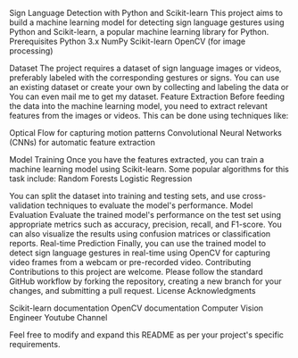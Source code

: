 Sign Language Detection with Python and Scikit-learn
This project aims to build a machine learning model for detecting sign language gestures using Python and Scikit-learn, a popular machine learning library for Python.
Prerequisites
Python 3.x
NumPy
Scikit-learn
OpenCV (for image processing)

Dataset
The project requires a dataset of sign language images or videos, preferably labeled with the corresponding gestures or signs. You can use an existing dataset or create your own by collecting and labeling the data or You can even mail me to get my dataset.
Feature Extraction
Before feeding the data into the machine learning model, you need to extract relevant features from the images or videos. This can be done using techniques like:

Optical Flow for capturing motion patterns
Convolutional Neural Networks (CNNs) for automatic feature extraction

Model Training
Once you have the features extracted, you can train a machine learning model using Scikit-learn. Some popular algorithms for this task include:
Random Forests
Logistic Regression

You can split the dataset into training and testing sets, and use cross-validation techniques to evaluate the model's performance.
Model Evaluation
Evaluate the trained model's performance on the test set using appropriate metrics such as accuracy, precision, recall, and F1-score. You can also visualize the results using confusion matrices or classification reports.
Real-time Prediction
Finally, you can use the trained model to detect sign language gestures in real-time using OpenCV for capturing video frames from a webcam or pre-recorded video.
Contributing
Contributions to this project are welcome. Please follow the standard GitHub workflow by forking the repository, creating a new branch for your changes, and submitting a pull request.
License
Acknowledgments

Scikit-learn documentation
OpenCV documentation
Computer Vision Engineer Youtube Channel

Feel free to modify and expand this README as per your project's specific requirements.
